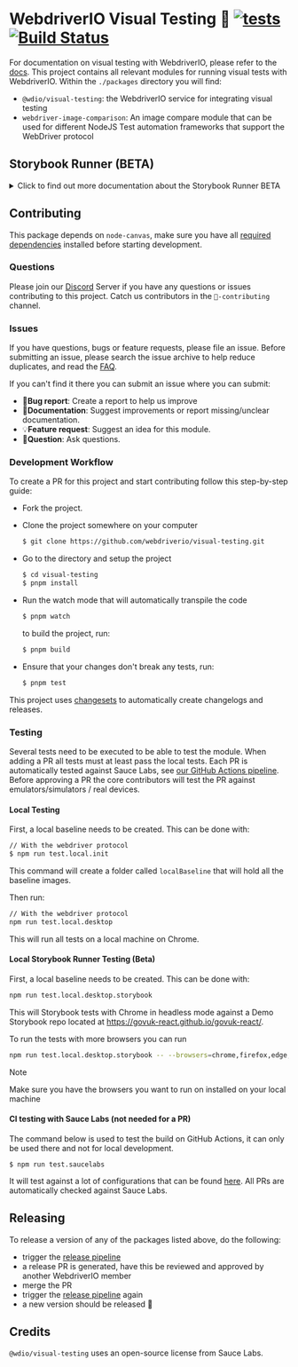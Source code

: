 # WebdriverIO Visual Testing 🔎 [![tests](https://github.com/webdriverio/visual-testing/actions/workflows/tests.yml/badge.svg)](https://github.com/webdriverio/visual-testing/actions/workflows/tests.yml) [![Build Status](https://app.eu-central-1.saucelabs.com/buildstatus/wdio-image-comparison-service)](https://app.eu-central-1.saucelabs.com/u/wdio-image-comparison-service)

For documentation on visual testing with WebdriverIO, please refer to the [docs](https://webdriver.io/docs/visual-testing). This project contains all relevant modules for running visual tests with WebdriverIO. Within the `./packages` directory you will find:

- `@wdio/visual-testing`: the WebdriverIO service for integrating visual testing
- `webdriver-image-comparison`: An image compare module that can be used for different NodeJS Test automation frameworks that support the WebDriver protocol

## Storybook Runner (BETA)

<details>
  <summary>Click to find out more documentation about the Storybook Runner BETA</summary>

> Storybook Runner is still in BETA, the docs will later move to the [WebdriverIO](https://webdriver.io/docs/visual-testing) documentation pages.

This module now supports Storybook with a new Visual Runner. This runner automatically scans for a local/remote storybook instance and will create element screenshots of each component. This can be done by adding

```ts
export const config: Options.Testrunner = {
    // ...
    services: ['visual'],
    // ....
}
```

to your `services` and running `npx wdio tests/configs/wdio.local.desktop.storybook.conf.ts --storybook` through the command line.
It will use Chrome in headless mode as the default browser.

> [!NOTE]
> - Most of the Visual Testing options will also work for the Storybook Runner, see the [WebdriverIO](https://webdriver.io/docs/visual-testing) documentation.
> - The Storybook Runner will overwrite all your capabilities and can only run on the browsers that it supports, see [`--browsers`](#browsers).
> - The Storybook Runner only supports Desktop Web, not Mobile Web.
> - Desktop Mobile Emulation will be released later this year

### Storybook Runner Service Options
Service options can be provided like this

```ts
export const config: Options.Testrunner = {
    // ...
    services: [
      [
        'visual',
        {
            // Some default options
            baselineFolder: join(process.cwd(), './__snapshots__/'),
            debug: true,
            // The storybook options, see cli options for the description
            storybook: {
                clip: false,
                clipSelector: ''#some-id,
                numShards: 4,
                // `skipStories` can be a string ('example-button--secondary'),
                // an array (['example-button--secondary', 'example-button--small'])
                // or a regex which needs to be provided as as string ("/.*button.*/gm")
                skipStories: ['example-button--secondary', 'example-button--small'],
                url: 'https://www.bbc.co.uk/iplayer/storybook/',
                version: 6,
            },
        },
      ],
    ],
    // ....
}
```

### Storybook Runner CLI options

#### `--browsers`

- **Type:** `string`
- **Mandatory:** No
- **Default:** `chrome`, you can select from `chrome|firefox|edge|safari`
- **Example:** `npx wdio tests/configs/wdio.local.desktop.storybook.conf.ts --storybook --browsers=chrome,firefox,edge,safari`
- **NOTE:** Only available through the CLI

It will use the provided browsers to take component screenshots

> [!NOTE]
> Make sure you have the browsers you want to run on installed on your local machine

#### `--clip`

- **Type:** `boolean`
- **Mandatory:** No
- **Default:** `true`
- **Example:** `npx wdio tests/configs/wdio.local.desktop.storybook.conf.ts --storybook --clip=false`

When disabled it will create a viewport screenshot. When enabled it will create element screenshots based on the [`--clipSelector`](#clipselector) which will reduce the amount of whitespace around the component screenshot and reduce the screenshot size.

#### `--clipSelector`

- **Type:** `string`
- **Mandatory:** No
- **Default:** `#storybook-root > :first-child` for Storybook V7 and `#root > :first-child:not(script):not(style)` for Storybook V6, see also [`--version`](#version)
- **Example:** `npx wdio tests/configs/wdio.local.desktop.storybook.conf.ts --storybook --clipSelector="#some-id"`

This is the selector that will be used:
  - to select the element to take the screenshot of
  - for the element to wait to be visible before a screenshot is taken

#### `--headless`

- **Type:** `boolean`
- **Mandatory:** No
- **Default:** `true`
- **Example:** `npx wdio tests/configs/wdio.local.desktop.storybook.conf.ts --storybook --headless=false`
- **NOTE:** Only available through the CLI

This will run the tests by default in headless mode (when the browser supports it) or can be disabled

#### `--numShards`

- **Type:** `number`
- **Mandatory:** No
- **Default:** `true`
- **Example:** `npx wdio tests/configs/wdio.local.desktop.storybook.conf.ts --storybook --numShards=10`

This will be the number of parallel instances that will be used to run the stories. This will be limited by the `maxInstances` in your `wdio.conf`-file.

> [!IMPORTANT]
> When running in `headless`-mode then do not increase the number to more than 20 to prevent flakiness due to resource restrictions

#### `--skipStories`

- **Type:** `string|regex`
- **Mandatory:** No
- **Default:** null
- **Example:** `npx wdio tests/configs/wdio.local.desktop.storybook.conf.ts --storybook --skipStories="/.*button.*/gm"`

 This can be:
  -  a string (`example-button--secondary,example-button--small`)
  - or a regex (`"/.*button.*/gm"`)

to skip certain stories. Use the `id` of the story that can be found in the URL of the story. For example, the `id` in this URL `http://localhost:6006/?path=/story/example-page--logged-out` is `example-page--logged-out`

#### `--url`

- **Type:** `string`
- **Mandatory:** No
- **Default:** `http://127.0.0.1:6006`
- **Example:** `npx wdio tests/configs/wdio.local.desktop.storybook.conf.ts --storybook --url="https://example.com"`

The URL where your Storybook instance is hosted.

#### `--version`

- **Type:** `number`
- **Mandatory:** No
- **Default:** 7
- **Example:** `npx wdio tests/configs/wdio.local.desktop.storybook.conf.ts --storybook --version=6`

 This is the version of Storybook, it defaults to `7`. This is needed to know if the V6 [`clipSelector`](#clipselector) needs to be used.

</details>

## Contributing

This package depends on `node-canvas`, make sure you have all [required dependencies](https://github.com/Automattic/node-canvas?tab=readme-ov-file#compiling) installed before starting development.

### Questions

Please join our [Discord](https://discord.webdriver.io) Server if you have any questions or issues contributing to this project. Catch us contributors in the `🙏-contributing` channel.

### Issues

If you have questions, bugs or feature requests, please file an issue. Before submitting an issue, please search the issue archive to help reduce duplicates, and read the [FAQ](../README.md#faq).

If you can't find it there you can submit an issue where you can submit:

-   🐛**Bug report**: Create a report to help us improve
-   📖**Documentation**: Suggest improvements or report missing/unclear documentation.
-   💡**Feature request**: Suggest an idea for this module.
-   💬**Question**: Ask questions.

### Development Workflow

To create a PR for this project and start contributing follow this step-by-step guide:

-   Fork the project.
-   Clone the project somewhere on your computer

    ```sh
    $ git clone https://github.com/webdriverio/visual-testing.git
    ```

-   Go to the directory and setup the project

    ```sh
    $ cd visual-testing
    $ pnpm install
    ```

-   Run the watch mode that will automatically transpile the code

    ```sh
    $ pnpm watch
    ```

    to build the project, run:

    ```sh
    $ pnpm build
    ```

-   Ensure that your changes don't break any tests, run:

    ```sh
    $ pnpm test
    ```

This project uses [changesets](https://github.com/changesets/changesets) to automatically create changelogs and releases.

### Testing

Several tests need to be executed to be able to test the module. When adding a PR all tests must at least pass the local tests. Each PR is automatically tested against Sauce Labs, see [our GitHub Actions pipeline](https://github.com/webdriverio/visual-testing/actions/workflows/tests.yml). Before approving a PR the core contributors will test the PR against emulators/simulators / real devices.

#### Local Testing

First, a local baseline needs to be created. This can be done with:

```sh
// With the webdriver protocol
$ npm run test.local.init
```

This command will create a folder called `localBaseline` that will hold all the baseline images.

Then run:

```sh
// With the webdriver protocol
npm run test.local.desktop
```

This will run all tests on a local machine on Chrome.

#### Local Storybook Runner Testing (Beta)

First, a local baseline needs to be created. This can be done with:

```sh
npm run test.local.desktop.storybook
```

This will Storybook tests with Chrome in headless mode against a Demo Storybook repo located at https://govuk-react.github.io/govuk-react/.

To run the tests with more browsers you can run

```sh
npm run test.local.desktop.storybook -- --browsers=chrome,firefox,edge,safari
```

> [!NOTE]
> Make sure you have the browsers you want to run on installed on your local machine

#### CI testing with Sauce Labs (not needed for a PR)

The command below is used to test the build on GitHub Actions, it can only be used there and not for local development.

```
$ npm run test.saucelabs
```

It will test against a lot of configurations that can be found [here](./tests/configs/wdio.saucelabs.conf.js).
All PRs are automatically checked against Sauce Labs.

## Releasing

To release a version of any of the packages listed above, do the following:

- trigger the [release pipeline](https://github.com/webdriverio/visual-testing/actions/workflows/release.yml)
- a release PR is generated, have this be reviewed and approved by another WebdriverIO member
- merge the PR
- trigger the [release pipeline](https://github.com/webdriverio/visual-testing/actions/workflows/release.yml) again
- a new version should be released 🎉

## Credits

`@wdio/visual-testing` uses an open-source license from Sauce Labs.
